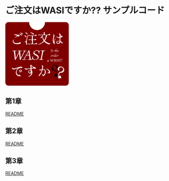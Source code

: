 # ご注文はWASIですか?? サンプルコード

<img src="logo.png" alt="ご注文はWASIですか??(ロゴ)" width="200" height="200">

## 第1章

[README](chapter01/README.md)

## 第2章

[README](chapter02/README.md)

## 第3章

[README](chapter03/README.md)
